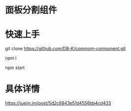 # 面板分割组件

# 快速上手
  git clone https://github.com/DB-K/commom-component.git
  
  npm i
  
  npm start
  
# 具体详情
  https://juejin.im/post/5d2c6843e51d4556bb4cd433

